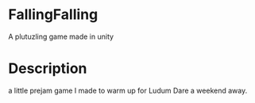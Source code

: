 FallingFalling
==============

A plutuzling game made in unity

Description
===========
a little prejam game I made to warm up for Ludum Dare a weekend away.

